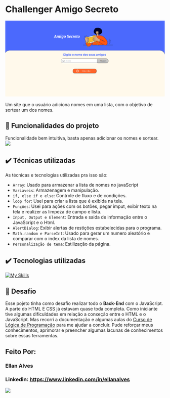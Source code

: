# Challenger Amigo Secreto
![image](assets/Tela-amigo-secreto.png)

Um site que o usuário adiciona nomes em uma lista, com o objetivo de sortear um dos nomes.

## 🔨 Funcionalidades do projeto

Funcionalidade bem intuitiva, basta apenas adicionar os nomes e sortear.
![](img/amostra.gif)

## ✔️ Técnicas utilizadas

As técnicas e tecnologias utilizadas pra isso são:

- `Array`: Usado para armazenar a lista de nomes no javaScript
- `Variaveis`: Armazenagem e manipulação.
- `if, else if e else`: Controle de fluxo e de condições.
- `loop for`: Usei para criar a lista que é exibida na tela.
- `Funções`: Usei para ações com os botões, pegar imput, exibir texto na tela e realizer as limpeza de campo e lista.
- `Input, Output e Element`: Entrada e saida de informação entre o JavaScript e o Html.
- `AlertDialog`: Exibir alertas de restições estabelecidas para o programa.
- `Math.random e ParseInt`: Usado para gerar um numero aleatório e comparar com o index da lista de nomes.
- `Personalização de tema`: Estilização da página.

## ✔️ Tecnologias utilizadas
  [![My Skills](https://skillicons.dev/icons?i=github,git,md,js,html,css)](https://github.com/siiqueira)

## 🎯 Desafio

Esse pojeto tinha como desafio realizar todo o **Back-End** com o JavaScript. A parte do HTML E CSS já estavam quase toda completa.
Como iniciante tive algumas dificuldades em relação a conxeção entre o HTML e o JavaScript. Mas recorri a documentação e algumas aulas do [Curso de Lógica de Programação](https://cursos.alura.com.br/course/logica-programacao-mergulhe-programacao-javascript) para me ajudar a concluir.
Pude reforçar meus conhecimentos, aprimorar e preencher algumas lacunas de conhecimentos sobre essas ferramentas.

## Feito Por:
### Ellan Alves
### Linkedin: https://www.linkedin.com/in/ellanalves
![](https://img.shields.io/github/license/alura-cursos/android-com-kotlin-personalizando-ui)
